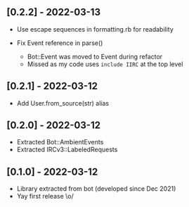 ## [0.2.2] - 2022-03-13

- Use escape sequences in formatting.rb for readability

- Fix Event reference in parse()
  - Bot::Event was moved to Event during refactor
  - Missed as my code uses `include IIRC` at the top level

## [0.2.1] - 2022-03-12

- Add User.from_source(str) alias

## [0.2.0] - 2022-03-12

- Extracted Bot::AmbientEvents
- Extracted IRCv3::LabeledRequests

## [0.1.0] - 2022-03-12

- Library extracted from bot (developed since Dec 2021)
- Yay first release \o/
